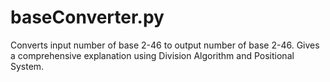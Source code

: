 # baseConverter.py
Converts input number of base 2-46 to output number of base 2-46.
Gives a comprehensive explanation using Division Algorithm and Positional System.
